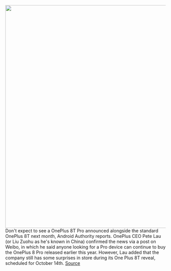 <img src='https://cdn.vox-cdn.com/thumbor/6wicDp-KHYgeYba8M4_b07C46zo=/0x0:2040x1360/1200x800/filters:focal(857x517:1183x843)/cdn.vox-cdn.com/uploads/chorus_image/image/67552578/oneplus.0.jpg' width='700px' /><br/>
Don't expect to see a OnePlus 8T Pro announced alongside the standard OnePlus 8T next month, Android Authority reports. OnePlus CEO Pete Lau (or Liu Zuohu as he's known in China) confirmed the news via a post on Weibo, in which he said anyone looking for a Pro device can continue to buy the OnePlus 8 Pro released earlier this year. However, Lau added that the company still has some surprises in store during its One Plus 8T reveal, scheduled for October 14th.
<a href='https://www.theverge.com/2020/9/29/21493398/oneplus-8t-pro-canceled-ceo-nord-n10-5g-october-event'> Source <a/>